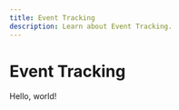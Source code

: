```yaml
---
title: Event Tracking
description: Learn about Event Tracking.
---
```


# Event Tracking

Hello, world!
